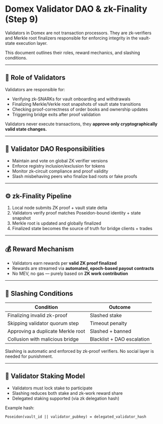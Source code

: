 # Domex Validator DAO & zk-Finality (Step 9)

Validators in Domex are not transaction processors. They are zk-verifiers and Merkle root finalizers responsible for enforcing integrity in the vault-state execution layer.

This document outlines their roles, reward mechanics, and slashing conditions.

---

## 🧱 Role of Validators

Validators are responsible for:

- Verifying zk-SNARKs for vault onboarding and withdrawals
- Finalizing Merkle/Verkle root snapshots of vault state transitions
- Checking proof-correctness of order books and ownership updates
- Triggering bridge exits after proof validation

Validators never execute transactions, they **approve only cryptographically valid state changes.**

---

## 🧠 Validator DAO Responsibilities

- Maintain and vote on global ZK verifier versions
- Enforce registry inclusion/exclusion for tokens
- Monitor zk-circuit compliance and proof validity
- Slash misbehaving peers who finalize bad roots or fake proofs

---

## ⚙️ zk-Finality Pipeline

1. Local node submits ZK proof + vault state delta  
2. Validators verify proof matches Poseidon-bound identity + state snapshot  
3. Merkle root is updated and globally finalized  
4. Finalized state becomes the source of truth for bridge clients + trades

---

## 💰 Reward Mechanism

- Validators earn rewards per **valid ZK proof finalized**  
- Rewards are streamed via **automated, epoch-based payout contracts**  
- No MEV, no gas — purely based on **ZK work contribution**

---

## 🔨 Slashing Conditions

| Condition                        | Outcome       |
|----------------------------------|----------------|
| Finalizing invalid zk-proof      | Slashed stake |
| Skipping validator quorum step   | Timeout penalty |
| Approving a duplicate Merkle root | Slashed + banned |
| Collusion with malicious bridge  | Blacklist + DAO escalation |

Slashing is automatic and enforced by zk-proof verifiers. No social layer is needed for punishment.

---

## 🧪 Validator Staking Model

- Validators must lock stake to participate
- Slashing reduces both stake and zk-work reward share
- Delegated staking supported (via zk delegation hash)

Example hash:
```text
Poseidon(vault_id || validator_pubkey) = delegated_validator_hash
